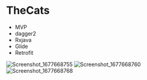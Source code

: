 # TheCats
- MVP
- dagger2
- Rxjava
- Glide
- Retrofit

![Screenshot_1677668755](https://user-images.githubusercontent.com/44175448/222122668-893a0267-00f1-4447-99f8-0b5ce5f4ee5f.png)
![Screenshot_1677668760](https://user-images.githubusercontent.com/44175448/222122696-738795e4-dda8-4dc2-80cf-ba6802ce6b55.png)
![Screenshot_1677668768](https://user-images.githubusercontent.com/44175448/222122733-55146132-cdbe-40b0-8026-883ea264db20.png)
